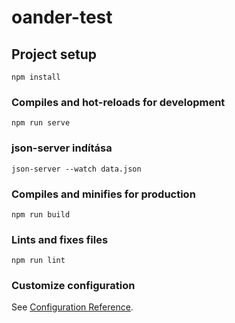 # oander-test

## Project setup
```
npm install
```

### Compiles and hot-reloads for development
```
npm run serve
```

### json-server indítása
```
json-server --watch data.json
```

### Compiles and minifies for production
```
npm run build
```

### Lints and fixes files
```
npm run lint
```

### Customize configuration
See [Configuration Reference](https://cli.vuejs.org/config/).
